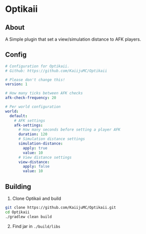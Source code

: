 # Optikaii

## About
A Simple plugin that set a view/simulation distance to AFK players.

## Config
```yaml
# Configuration for Optikaii.
# Github: https://github.com/KaiijuMC/Optikaii

# Please don't change this!
version: 1

# How many ticks between AFK checks
afk-check-frequency: 20

# Per world configuration
world:
  default:
    # AFK settings
    afk-settings:
      # How many seconds before setting a player AFK
      duration: 120
      # Simulation distance settings
      simulation-distance:
        apply: true
        value: 10
      # View distance settings
      view-distance:
        apply: false
        value: 10
```

## Building

1. Clone Optikaii and build
```bash
git clone https://github.com/KaiijuMC/Optikaii.git
cd Optikaii
./gradlew clean build
```

2. Find jar in `./build/libs`
